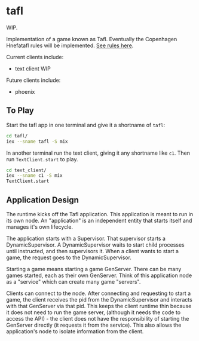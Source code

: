 # tafl

WIP.

Implementation of a game known as Tafl. Eventually the Copenhagen Hnefatafl rules will be implemented. [See rules here](http://tafl.cyningstan.com/page/768/copenhagen-hnefatafl-rules).

Current clients include:

- text client WIP

Future clients include:

- phoenix

## To Play

Start the tafl app in one terminal and give it a shortname of `tafl`:

```sh
cd tafl/
iex --sname tafl -S mix
```

In another terminal run the text client, giving it any shortname like `c1`. Then run `TextClient.start` to play.

```sh
cd text_client/
iex --sname c1 -S mix
TextClient.start
```

## Application Design

The runtime kicks off the Tafl application. This application is meant to run in its own node. An "application" is an independent entity that starts itself and manages it's own lifecycle.

The application starts with a Supervisor. That supervisor starts a DynamicSupervisor. A DynamicSupervisor waits to start child processes until instructed, and then supervisors it. When a client wants to start a game, the request goes to the DynamicSupervisor.

Starting a game means starting a game GenServer. There can be many games started, each as their own GenServer. Think of this application node as a "service" which can create many game "servers".

Clients can connect to the node. After connecting and requesting to start a game, the client receives the pid from the DynamicSupervisor and interacts with that GenServer via that pid. This keeps the client runtime thin because it does not need to run the game server, (although it needs the code to access the API) - the client does not have the responsibility of starting the GenServer directly (it requests it from the service). This also allows the application's node to isolate information from the client.

